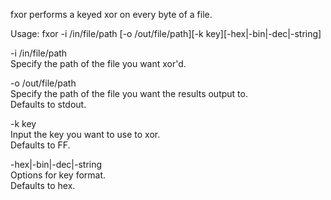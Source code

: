 fxor performs a keyed xor on every byte of a file.

Usage: fxor -i /in/file/path [-o /out/file/path][-k key][-hex|-bin|-dec|-string]

-i /in/file/path  
	Specify the path of the file you want xor'd.  

-o /out/file/path  
	Specify the path of the file you want the results output to.  
	Defaults to stdout.  

-k key  
	Input the key you want to use to xor.  
	Defaults to FF.  

-hex|-bin|-dec|-string  
	Options for key format.  
	Defaults to hex.  
